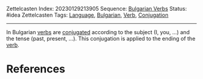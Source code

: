 Zettelcasten Index: 20230129213905
Sequence: [Bulgarian Verbs](Bulgarian%20Verbs.md)
Status: #idea
Zettelcasten Tags: [Language](Language.md), [Bulgarian](Bulgarian.md), [Verb](Verb.md), [Conjugation](Conjugation.md)

---

In Bulgarian [verbs](Verb.md) are [conjugated](Conjugation.md) according to the subject (I, you, ...) and the tense (past, present, ...). This conjugation is applied to the ending of the [verb](Verb.md).

# References
